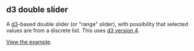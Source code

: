 ## d3 double slider

A [d3](https://d3js.org)-based double slider (or "range" slider), with
possibility that selected values are from a discrete list. This uses
[d3 version 4](https://github.com/d3/d3/blob/master/API.md).

[View the example](https://www.biostat.wisc.edu/~kbroman/D3/d3doubleslider).
